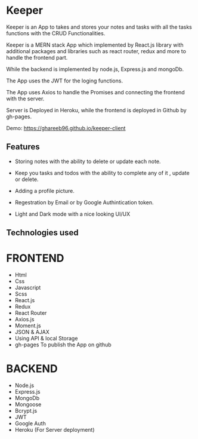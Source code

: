 # Keeper
Keeper is an App to takes and stores your notes and tasks with all the tasks functions with the CRUD Functionalities.

Keeper is a MERN stack App which implemented by React.js library with additional packages and libraries such as react router, redux and more to handle the frontend part.

While the backend is implemented by node.js, Express.js and mongoDb. 

The App uses the JWT for the loging functions.

The App uses Axios to handle the Promises and connecting the frontend with the server.

Server is Deployed in Heroku, while the frontend is deployed in Github by gh-pages.

Demo: https://ghareeb96.github.io/keeper-client

## Features
* Storing notes with the ability to delete or update each note.

* Keep you tasks and todos with the ability to complete any of it , update or delete.

* Adding a profile picture.

* Regestration by Email or by Google Authintication token.

* Light and Dark mode with a nice looking UI/UX

## Technologies used 

# FRONTEND
* Html
* Css
* Javascript
* Scss
* React.js
* Redux
* React Router
* Axios.js
* Moment.js
* JSON & AJAX
* Using API & local Storage
* gh-pages To publish the App on github

# BACKEND
* Node.js
* Express.js
* MongoDb
* Mongoose
* Bcrypt.js
* JWT
* Google Auth
* Heroku (For Server deployment)
